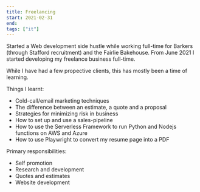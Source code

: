 ```yaml
---
title: Freelancing
start: 2021-02-31
end: 
tags: ["it"]
---
```

Started a Web development side hustle while working full-time for Barkers (through Stafford recruitment) and the Fairlie Bakehouse. From June 2021 I started developing my freelance business full-time.


While I have had a few propective clients, this has mostly been a time of learning.

Things I learnt:
 - Cold-call/email marketing techniques
 - The difference between an estimate, a quote and a proposal
 - Strategies for minimizing risk in business
 - How to set up and use a sales-pipeline
 - How to use the Serverless Framework to run Python and Nodejs functions on AWS and Azure
 - How to use Playwright to convert my resume page into a PDF

Primary responsibilities:
- Self promotion
- Research and development
- Quotes and estimates
- Website development